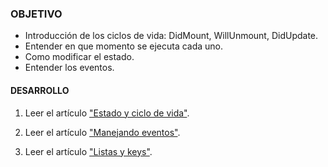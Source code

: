 ### OBJETIVO
- Introducción de los ciclos de vida: DidMount, WillUnmount, DidUpdate.
- Entender en que momento se ejecuta cada uno.
- Como modificar el estado.
- Entender los eventos.

#### DESARROLLO

1. Leer el artículo ["Estado y ciclo de vida"](https://es.reactjs.org/docs/state-and-lifecycle.html).

2. Leer el artículo ["Manejando eventos"](https://es.reactjs.org/docs/handling-events.html).

3. Leer el artículo ["Listas y keys"](https://es.reactjs.org/docs/lists-and-keys.html).

